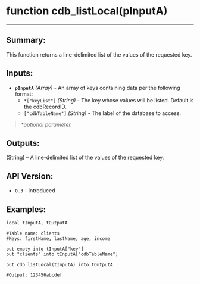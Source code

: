 # function cdb_listLocal(pInputA)
---
## Summary:
This function returns a line-delimited list of the values of the requested key.

## Inputs:
* **`pInputA`** *(Array)* - An array of keys containing data per the following format:
    * `*["keyList"]` *(String)* - The key whose values will be listed. Default is the cdbRecordID.
    * `["cdbTableName"]` *(String)* - The label of the database to access.
    
> _*optional parameter._

## Outputs:
(String) – A line-delimited list of the values of the requested key.

## API Version:
* `0.3` - Introduced

## Examples:
```
local tInputA, tOutputA

#Table name: clients
#Keys: firstName, lastName, age, income

put empty into tInputA["key"]
put "clients" into tInputA["cdbTableName"]

put cdb_listLocal(tInputA) into tOutputA

#Output: 123456abcdef
```